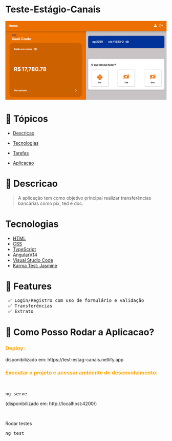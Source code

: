 <h1>Teste-Estágio-Canais</h1>

![image](./src/assets/image/preview.png)

# 📌 Tópicos

<!--ts-->

- [Descricao](#-Descricao)
- [Tecnologias](#-Tecnologias)
- [Tarefas](#-Features)
- [Aplicacao](#-Como-Posso-Rodar-a-Aplicacao?)
  
  <!--te-->

# 📄 Descricao

> A aplicação tem como objetivo principal realizar transferências bancárias como pix, ted e doc.

# Tecnologias

- [HTML](https://developer.mozilla.org/en-US/docs/Web/HTML)
- [CSS](https://developer.mozilla.org/pt-BR/docs/Web/CSS)
- [TypeScript](https://www.typescriptlang.org)
- [AngularV14](https://angular.io/)
- [Visual Studio Code](https://code.visualstudio.com/)
- [Karma Test: Jasmine](https://jasmine.github.io/)

# 🎯 Features

<pre>
 ✅ Login/Registro com uso de formulário e validação
 ✅ Transferências
 ✅ Extrato
</pre>

# 📑 Como Posso Rodar a Aplicacao?

<h3 style='color: orange'>Deploy:</h3>
disponibilizado em: https://test-estag-canais.netlify.app

<br/>
<h3 style='color: orange'>Executar o projeto e acessar ambiente de desenvolvimento:</h3>
<br/>

<pre>ng serve
</pre>
(disponibilizado em: http://localhost:4200/)

<br/> 
<p>Rodar testes</p>
<pre>ng test</pre>
<br/>


